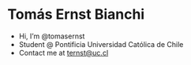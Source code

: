 # Tomás Ernst Bianchi

- Hi, I’m @tomasernst
- Student @ Pontificia Universidad Católica de Chile
- Contact me at ternst@uc.cl

<!---
tomasernst/tomasernst is a ✨ special ✨ repository because its `README.md` (this file) appears on your GitHub profile.
You can click the Preview link to take a look at your changes.
--->
